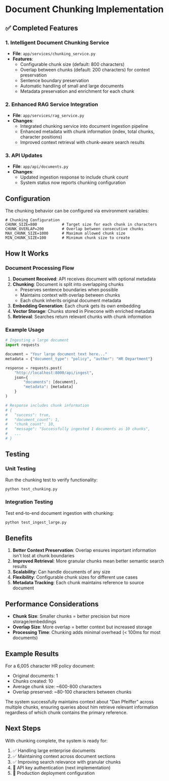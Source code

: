 # Document Chunking Implementation

## ✅ Completed Features

### 1. Intelligent Document Chunking Service
- **File**: `app/services/chunking_service.py`
- **Features**:
  - Configurable chunk size (default: 800 characters)
  - Overlap between chunks (default: 200 characters) for context preservation
  - Sentence boundary preservation
  - Automatic handling of small and large documents
  - Metadata preservation and enrichment for each chunk

### 2. Enhanced RAG Service Integration
- **File**: `app/services/rag_service.py`
- **Changes**:
  - Integrated chunking service into document ingestion pipeline
  - Enhanced metadata with chunk information (index, total chunks, character positions)
  - Improved context retrieval with chunk-aware search results

### 3. API Updates
- **File**: `app/api/documents.py`
- **Changes**:
  - Updated ingestion response to include chunk count
  - System status now reports chunking configuration

## Configuration

The chunking behavior can be configured via environment variables:

```env
# Chunking Configuration
CHUNK_SIZE=800           # Target size for each chunk in characters
CHUNK_OVERLAP=200        # Overlap between consecutive chunks
MAX_CHUNK_SIZE=1000      # Maximum allowed chunk size
MIN_CHUNK_SIZE=100       # Minimum chunk size to create
```

## How It Works

### Document Processing Flow
1. **Document Received**: API receives document with optional metadata
2. **Chunking**: Document is split into overlapping chunks
   - Preserves sentence boundaries when possible
   - Maintains context with overlap between chunks
   - Each chunk inherits original document metadata
3. **Embedding Generation**: Each chunk gets its own embedding
4. **Vector Storage**: Chunks stored in Pinecone with enriched metadata
5. **Retrieval**: Searches return relevant chunks with chunk information

### Example Usage

```python
# Ingesting a large document
import requests

document = "Your large document text here..."
metadata = {"document_type": "policy", "author": "HR Department"}

response = requests.post(
    "http://localhost:8000/api/ingest",
    json={
        "documents": [document],
        "metadata": [metadata]
    }
)

# Response includes chunk information
# {
#   "success": true,
#   "document_count": 1,
#   "chunk_count": 10,
#   "message": "Successfully ingested 1 documents as 10 chunks",
#   ...
# }
```

## Testing

### Unit Testing
Run the chunking test to verify functionality:
```bash
python test_chunking.py
```

### Integration Testing
Test end-to-end document ingestion with chunking:
```bash
python test_ingest_large.py
```

## Benefits

1. **Better Context Preservation**: Overlap ensures important information isn't lost at chunk boundaries
2. **Improved Retrieval**: More granular chunks mean better semantic search results
3. **Scalability**: Can handle documents of any size
4. **Flexibility**: Configurable chunk sizes for different use cases
5. **Metadata Tracking**: Each chunk maintains reference to source document

## Performance Considerations

- **Chunk Size**: Smaller chunks = better precision but more storage/embeddings
- **Overlap Size**: More overlap = better context but increased storage
- **Processing Time**: Chunking adds minimal overhead (< 100ms for most documents)

## Example Results

For a 6,005 character HR policy document:
- Original documents: 1
- Chunks created: 10
- Average chunk size: ~600-800 characters
- Overlap preserved: ~80-100 characters between chunks

The system successfully maintains context about "Dan Pfeiffer" across multiple chunks, ensuring queries about him retrieve relevant information regardless of which chunk contains the primary reference.

## Next Steps

With chunking complete, the system is ready for:
1. ✅ Handling large enterprise documents
2. ✅ Maintaining context across document sections
3. ✅ Improving search relevance with granular chunks
4. 🔄 API key authentication (next implementation)
5. 🔄 Production deployment configuration
